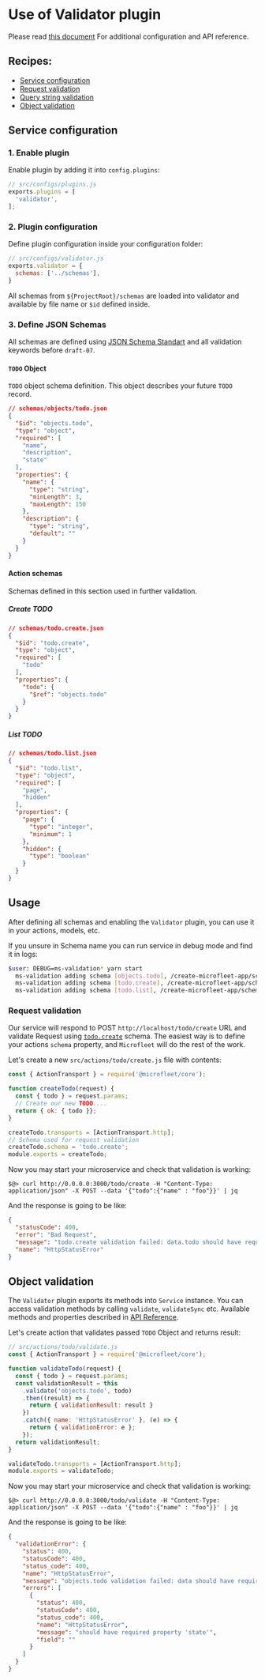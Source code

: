 # Use of Validator plugin
Please read [this document](../reference/service/plugins/validator.md) For additional configuration and API reference.

## Recipes:
* [Service configuration](#service-configuration)
* [Request validation](#request-validation)
* [Query string validation](#query-string-validation)
* [Object validation](#object-validation)

## Service configuration
### 1. Enable plugin
Enable plugin by adding it into `config.plugins`:
```js
// src/configs/plugins.js
exports.plugins = [
  'validator',
];
```

### 2. Plugin configuration
Define plugin configuration inside your configuration folder:
```js
// src/configs/validator.js
exports.validator = {
  schemas: ['../schemas'],
}

```
All schemas from `${ProjectRoot}/schemas` are loaded into validator and available by file name or `$id` defined inside. 

### 3. Define JSON Schemas
All schemas are defined using [JSON Schema Standart](https://json-schema.org/specification.html) and all validation keywords before `draft-07`.

#### `TODO` Object
`TODO` object schema definition. This object describes your future `TODO` record.
```json
// schemas/objects/todo.json
{
  "$id": "objects.todo",
  "type": "object",
  "required": [
    "name",
    "description",
    "state"
  ],
  "properties": {
    "name": {
      "type": "string",
      "minLength": 3,
      "maxLength": 150
    },
    "description": {
      "type": "string",
      "default": ""
    }
  }
}

```

#### Action schemas
Schemas defined in this section used in further validation.
##### Create TODO

```json
// schemas/todo.create.json
{
  "$id": "todo.create",
  "type": "object",
  "required": [
    "todo"
  ],
  "properties": {
    "todo": {
      "$ref": "objects.todo"
    }
  }
}
```
##### List TODO
```json
// schemas/todo.list.json
{
  "$id": "todo.list",
  "type": "object",
  "required": [
    "page",
    "hidden"
  ],
  "properties": {
    "page": {
      "type": "integer",
      "minimum": 1
    },
    "hidden": {
      "type": "boolean"
    }
  }
}

```

## Usage
After defining all schemas and enabling the `Validator` plugin, you can use it in your actions, models, etc.

If you unsure in Schema name you can run service in debug mode and find it in logs:

```bash
$user: DEBUG=ms-validation* yarn start
  ms-validation adding schema [objects.todo], /create-microfleet-app/schemas/objects/todo.json with id choice of $id: [objects.todo] vs defaultName: [objects.todo] +1ms
  ms-validation adding schema [todo.create], /create-microfleet-app/schemas/todo.create.json with id choice of $id: [todo.create] vs defaultName: [todo.create] +0ms
  ms-validation adding schema [todo.list], /create-microfleet-app/schemas/todo.list.json with id choice of $id: [todo.list] vs defaultName: [todo.list] +0ms

```


### Request validation
Our service will respond to POST `http://localhost/todo/create` URL and validate Request using  [`todo.create`](#create-todo) schema. The easiest way is to define your actions `schema` property, and `Microfleet` will do the rest of the work.

Let's create a new `src/actions/todo/create.js` file with contents:
```js
const { ActionTransport } = require('@microfleet/core');

function createTodo(request) {
  const { todo } = request.params;
  // Create our new TODO....
  return { ok: { todo }};
}

createTodo.transports = [ActionTransport.http];
// Schema used for request validation
createTodo.schema = 'todo.create';
module.exports = createTodo;

```

Now you may start your microservice and check that validation is working:

```console
$@> curl http://0.0.0.0:3000/todo/create -H "Content-Type: application/json" -X POST --data '{"todo":{"name" : "foo"}}' | jq
```
And the response is going to be like:
```json
{
  "statusCode": 400,
  "error": "Bad Request",
  "message": "todo.create validation failed: data.todo should have required property 'state'",
  "name": "HttpStatusError"
}
```

## Object validation
The `Validator` plugin exports its methods into `Service` instance. You can access validation methods by calling `validate`, `validateSync` etc. Available methods and properties described in [API Reference](../reference/service/plugins/validator.md).

Let's create action that validates passed `TODO` Object and returns result:

```js
// src/actions/todo/validate.js
const { ActionTransport } = require('@microfleet/core');

function validateTodo(request) {
  const { todo } = request.params;
  const validationResult = this
    .validate('objects.todo', todo)
    .then((result) => {
      return { validationResult: result }
    })
    .catch({ name: 'HttpStatusError' }, (e) => {
      return { validationError: e };
    });
  return validationResult;
}

validateTodo.transports = [ActionTransport.http];
module.exports = validateTodo;
```

Now you may start your microservice and check that validation is working:

```console
$@> curl http://0.0.0.0:3000/todo/validate -H "Content-Type: application/json" -X POST --data '{"todo":{"name" : "foo"}}' | jq
```
And the response is going to be like:
```json
{
  "validationError": {
    "status": 400,
    "statusCode": 400,
    "status_code": 400,
    "name": "HttpStatusError",
    "message": "objects.todo validation failed: data should have required property 'state'",
    "errors": [
      {
        "status": 400,
        "statusCode": 400,
        "status_code": 400,
        "name": "HttpStatusError",
        "message": "should have required property 'state'",
        "field": ""
      }
    ]
  }
}

```
